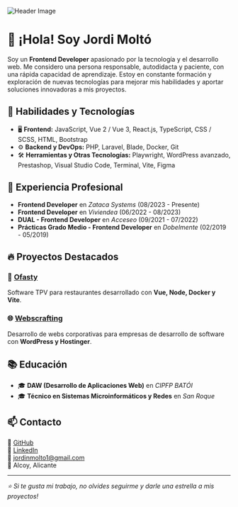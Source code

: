 ![Header Image](https://www.shutterstock.com/shutterstock/videos/1099151773/thumb/8.jpg?ip=x480)

# 👋 ¡Hola! Soy Jordi Moltó

Soy un **Frontend Developer** apasionado por la tecnología y el desarrollo web. Me considero una persona responsable, autodidacta y paciente, con una rápida capacidad de aprendizaje. Estoy en constante formación y exploración de nuevas tecnologías para mejorar mis habilidades y aportar soluciones innovadoras a mis proyectos.

## 🚀 Habilidades y Tecnologías

- 🖥️ **Frontend:** JavaScript, Vue 2 / Vue 3, React.js, TypeScript, CSS / SCSS, HTML, Bootstrap
- ⚙️ **Backend y DevOps:** PHP, Laravel, Blade, Docker, Git
- 🛠️ **Herramientas y Otras Tecnologías:** Playwright, WordPress avanzado, Prestashop, Visual Studio Code, Terminal, Vite, Figma

## 💼 Experiencia Profesional

- **Frontend Developer** en *Zataca Systems* (08/2023 - Presente)
- **Frontend Developer** en *Viviendea* (06/2022 - 08/2023)
- **DUAL - Frontend Developer** en *Acceseo* (09/2021 - 07/2022)
- **Prácticas Grado Medio - Frontend Developer** en *Dobelmente* (02/2019 - 05/2019)

## 🔥 Proyectos Destacados

### 🏢 [Ofasty](https://github.com/tu-repositorio)
Software TPV para restaurantes desarrollado con **Vue, Node, Docker y Vite**.

### 🌐 [Webscrafting](https://github.com/tu-repositorio)
Desarrollo de webs corporativas para empresas de desarrollo de software con **WordPress y Hostinger**.

## 📚 Educación

- 🎓 **DAW (Desarrollo de Aplicaciones Web)** en *CIPFP BATÓI*
- 🎓 **Técnico en Sistemas Microinformáticos y Redes** en *San Roque*

## 📫 Contacto

🔗 [GitHub](https://github.com/tu-usuario)  
🔗 [LinkedIn](https://linkedin.com/in/tu-usuario)  
📧 jordinmolto1@gmail.com  
📍 Alcoy, Alicante  

---
_⭐ Si te gusta mi trabajo, no olvides seguirme y darle una estrella a mis proyectos!_
